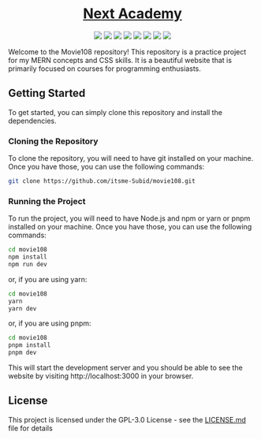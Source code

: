 <div align="center">

# [Next Academy](https://news365-itsme-subid.vercel.app/)

![](https://raw.githubusercontent.com/itsme-Subid/movie108/main/preview.png)
![](https://img.shields.io/github/license/itsme-Subid/movie108?style=for-the-badge)
![](https://img.shields.io/github/languages/top/itsme-Subid/movie108?style=for-the-badge)
![](https://img.shields.io/github/languages/count/itsme-Subid/movie108?style=for-the-badge)
![](https://img.shields.io/github/languages/code-size/itsme-Subid/movie108?style=for-the-badge)
![](https://img.shields.io/github/repo-size/itsme-Subid/movie108?style=for-the-badge)
![](https://img.shields.io/github/last-commit/itsme-Subid/movie108?style=for-the-badge)
![](https://img.shields.io/github/commit-activity/w/itsme-Subid/movie108?style=for-the-badge)

</div>
Welcome to the Movie108 repository! This repository is a practice project for my MERN concepts and CSS skills. It is a beautiful website that is primarily focused on courses for programming enthusiasts.

## Getting Started

To get started, you can simply clone this repository and install the dependencies.

### Cloning the Repository

To clone the repository, you will need to have git installed on your machine. Once you have those, you can use the following commands:

```bash
git clone https://github.com/itsme-Subid/movie108.git
```

### Running the Project

To run the project, you will need to have Node.js and npm or yarn or pnpm installed on your machine. Once you have those, you can use the following commands:

```bash
cd movie108
npm install
npm run dev
```

or, if you are using yarn:

```bash
cd movie108
yarn
yarn dev
```

or, if you are using pnpm:

```bash
cd movie108
pnpm install
pnpm dev
```

This will start the development server and you should be able to see the website by visiting http://localhost:3000 in your browser.

## License

This project is licensed under the GPL-3.0 License - see the [LICENSE.md](https://github.com/itsme-Subid/movie108/blob/main/LICENSE) file for details
